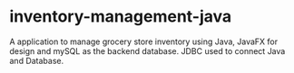 # inventory-management-java
A application to manage grocery store inventory using Java, JavaFX for design and mySQL as the backend database. JDBC used to connect Java and Database.
